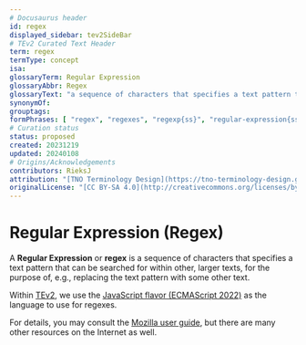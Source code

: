 ```yaml
---
# Docusaurus header
id: regex  
displayed_sidebar: tev2SideBar
# TEv2 Curated Text Header
term: regex
termType: concept
isa:
glossaryTerm: Regular Expression
glossaryAbbr: Regex
glossaryText: "a sequence of characters that specifies a text pattern that can be searched for within other, larger texts, for the purpose of, e.g., replacing the text pattern with some other text. Within [TEv2](@), we use a [JavaScript flavor (ECMAScript 2022)](https://developer.mozilla.org/en-US/docs/Web/JavaScript/Reference/Global_Objects/RegExp)."
synonymOf:
grouptags:
formPhrases: [ "regex", "regexes", "regexp{ss}", "regular-expression{ss}" ]
# Curation status
status: proposed
created: 20231219
updated: 20240108
# Origins/Acknowledgements
contributors: RieksJ
attribution: "[TNO Terminology Design](https://tno-terminology-design.github.io/tev2-specifications/docs)"
originalLicense: "[CC BY-SA 4.0](http://creativecommons.org/licenses/by-sa/4.0/?ref=chooser-v1)"
---
```


# Regular Expression (Regex)

A **Regular Expression** or **regex** is a sequence of characters that specifies a text pattern that can be searched for within other, larger texts, for the purpose of, e.g., replacing the text pattern with some other text.

Within [TEv2](@), we use the [JavaScript flavor (ECMAScript 2022)](https://developer.mozilla.org/en-US/docs/Web/JavaScript/Reference/Global_Objects/RegExp) as the language to use for regexes.

For details, you may consult the [Mozilla user guide](https://developer.mozilla.org/en-US/docs/Web/JavaScript/Guide/Regular_expressions), but there are many other resources on the Internet as well.
